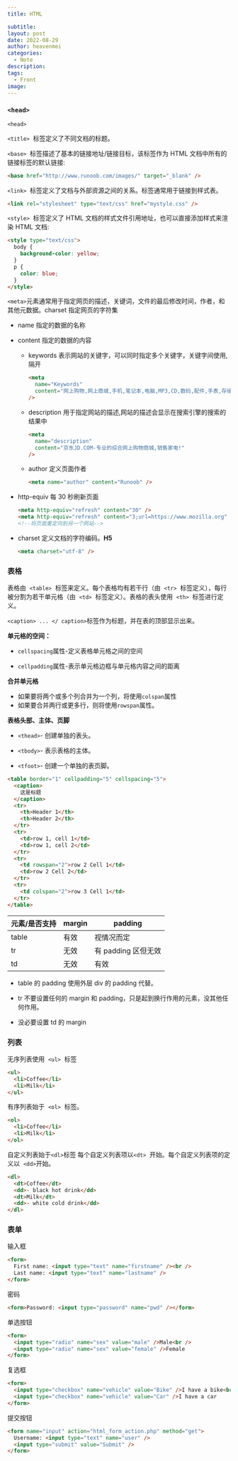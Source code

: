 ```yaml
---
title: HTML

subtitle:
layout: post
date: 2022-08-29
author: heavenmei
categories:
  - Note
description:
tags:
  - Front
image:
---
```


### `<head>`

`<head>`

`<title>`  标签定义了不同文档的标题。

`<base>`  标签描述了基本的链接地址/链接目标，该标签作为 HTML 文档中所有的链接标签的默认链接:

```html
<base href="http://www.runoob.com/images/" target="_blank" />
```

`<link>`  标签定义了文档与外部资源之间的关系。标签通常用于链接到样式表。

```html
<link rel="stylesheet" type="text/css" href="mystyle.css" />
```

`<style>`  标签定义了 HTML 文档的样式文件引用地址，也可以直接添加样式来渲染 HTML 文档:

```html
<style type="text/css">
  body {
    background-color: yellow;
  }
  p {
    color: blue;
  }
</style>
```

`<meta>`元素通常用于指定网页的描述，关键词，文件的最后修改时间，作者，和其他元数据。charset 指定网页的字符集

- name 指定的数据的名称

- content 指定的数据的内容

  - keywords 表示网站的关键字，可以同时指定多个关键字，关键字间使用,隔开

    ```html
    <meta
      name="Keywords"
      content="网上购物,网上商城,手机,笔记本,电脑,MP3,CD,数码,配件,手表,存储卡,京东"
    />
    ```

  - description 用于指定网站的描述,网站的描述会显示在搜索引擎的搜索的结果中

    ```html
    <meta
      name="description"
      content="京东JD.COM-专业的综合网上购物商城,销售家电!"
    />
    ```

  - author 定义页面作者

    ```html
    <meta name="author" content="Runoob" />
    ```

- http-equiv 每 30 秒刷新页面

  ```html
  <meta http-equiv="refresh" content="30" />
  <meta http-equiv="refresh" content="3;url=https://www.mozilla.org" />
  <!--将页面重定向到另一个网站-->
  ```

- charset 定义文档的字符编码。**H5**

  ```html
  <meta charset="utf-8" />
  ```

### 表格

表格由  `<table>`  标签来定义。每个表格均有若干行（由  `<tr>`  标签定义），每行被分割为若干单元格（由  `<td>`  标签定义）。表格的表头使用  `<th>`  标签进行定义。

`<caption> ... </ caption>`标签作为标题，并在表的顶部显示出来。

**单元格的空间：**

- `cellspacing`属性-定义表格单元格之间的空间

- `cellpadding`属性-表示单元格边框与单元格内容之间的距离

**合并单元格**

- 如果要将两个或多个列合并为一个列，将使用`colspan`属性
- 如果要合并两行或更多行，则将使用`rowspan`属性。

**表格头部、主体、页脚**

- `<thead>`- 创建单独的表头。

- `<tbody>`- 表示表格的主体。

- `<tfoot>`- 创建一个单独的表页脚。

```html
<table border="1" cellpadding="5" cellspacing="5">
  <caption>
    这是标题
  </caption>
  <tr>
    <th>Header 1</th>
    <th>Header 2</th>
  </tr>
  <tr>
    <td>row 1, cell 1</td>
    <td>row 1, cell 2</td>
  </tr>
  <tr>
    <td rowspan="2">row 2 Cell 1</td>
    <td>row 2 Cell 2</td>
  </tr>
  <tr>
    <td colspan="2">row 3 Cell 1</td>
  </tr>
</table>
```

| 元素/是否支持 | margin | padding             |
| ------------- | ------ | ------------------- |
| table         | 有效   | 视情况而定          |
| tr            | 无效   | 有 padding 区但无效 |
| td            | 无效   | 有效                |

- table 的 padding 使用外层 div 的 padding 代替。

- tr 不要设置任何的 margin 和 padding，只是起到换行作用的元素，没其他任何作用。

- 没必要设置 td 的 margin

### 列表

无序列表使用  `<ul>`  标签

```html
<ul>
  <li>Coffee</li>
  <li>Milk</li>
</ul>
```

有序列表始于  `<ol>`  标签。

```html
<ol>
  <li>Coffee</li>
  <li>Milk</li>
</ol>
```

自定义列表始于`<dl>`标签 每个自定义列表项以`<dt>`  开始。每个自定义列表项的定义以  `<dd>`开始。

```html
<dl>
  <dt>Coffee</dt>
  <dd>- black hot drink</dd>
  <dt>Milk</dt>
  <dd>- white cold drink</dd>
</dl>
```

### 表单

输入框

```html
<form>
  First name: <input type="text" name="firstname" /><br />
  Last name: <input type="text" name="lastname" />
</form>
```

密码

```html
<form>Password: <input type="password" name="pwd" /></form>
```

单选按钮

```html
<form>
  <input type="radio" name="sex" value="male" />Male<br />
  <input type="radio" name="sex" value="female" />Female
</form>
```

复选框

```html
<form>
  <input type="checkbox" name="vehicle" value="Bike" />I have a bike<br />
  <input type="checkbox" name="vehicle" value="Car" />I have a car
</form>
```

提交按钮

```html
<form name="input" action="html_form_action.php" method="get">
  Username: <input type="text" name="user" />
  <input type="submit" value="Submit" />
</form>
```